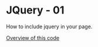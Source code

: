 # JQuery - 01

How to include jquery in your page.

[Overview of this code](https://www.youtube.com/watch?v=ndJqFBYBlGA&t=2s)